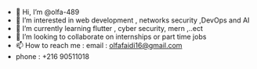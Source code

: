 - 👋 Hi, I’m @olfa-489
- 👀 I’m interested in web development , networks security ,DevOps and AI
- 🌱 I’m currently learning flutter , cyber security, mern ,..ect
- 💞️ I’m looking to collaborate on internships or part time jobs 
- 📫 How to reach me : email : olfafaidi16@gmail.com
- phone : +216 90511018

<!---
olfa-489/olfa-489 is a ✨ special ✨ repository because its `README.md` (this file) appears on your GitHub profile.
You can click the Preview link to take a look at your changes.
--->
